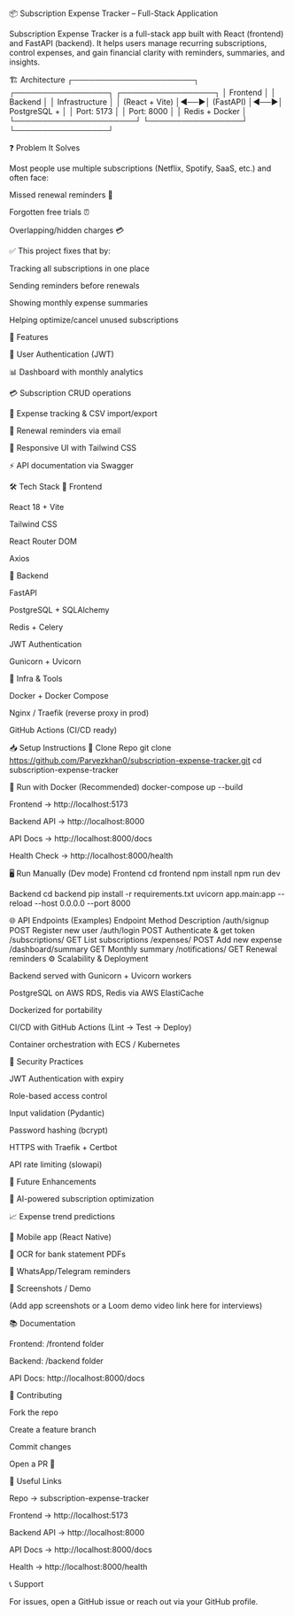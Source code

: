 📦 Subscription Expense Tracker – Full-Stack Application

Subscription Expense Tracker is a full-stack app built with React (frontend) and FastAPI (backend).
It helps users manage recurring subscriptions, control expenses, and gain financial clarity with reminders, summaries, and insights.

🏗️ Architecture
┌──────────────────────┐    ┌─────────────────┐    ┌─────────────────┐
│   Frontend           │    │   Backend       │    │ Infrastructure  │
│   (React + Vite)     │◄──►│   (FastAPI)     │◄──►│ PostgreSQL +    │
│   Port: 5173         │    │   Port: 8000    │    │ Redis + Docker  │
└──────────────────────┘    └─────────────────┘    └─────────────────┘

❓ Problem It Solves

Most people use multiple subscriptions (Netflix, Spotify, SaaS, etc.) and often face:

Missed renewal reminders 💸

Forgotten free trials ⏰

Overlapping/hidden charges 💳

✅ This project fixes that by:

Tracking all subscriptions in one place

Sending reminders before renewals

Showing monthly expense summaries

Helping optimize/cancel unused subscriptions

🧠 Features

🔐 User Authentication (JWT)

📊 Dashboard with monthly analytics

💳 Subscription CRUD operations

🧾 Expense tracking & CSV import/export

📩 Renewal reminders via email

📱 Responsive UI with Tailwind CSS

⚡ API documentation via Swagger

🛠️ Tech Stack
🔹 Frontend

React 18 + Vite

Tailwind CSS

React Router DOM

Axios

🔹 Backend

FastAPI

PostgreSQL + SQLAlchemy

Redis + Celery

JWT Authentication

Gunicorn + Uvicorn

🔹 Infra & Tools

Docker + Docker Compose

Nginx / Traefik (reverse proxy in prod)

GitHub Actions (CI/CD ready)

📥 Setup Instructions
🔧 Clone Repo
git clone https://github.com/Parvezkhan0/subscription-expense-tracker.git
cd subscription-expense-tracker

🚀 Run with Docker (Recommended)
docker-compose up --build


Frontend → http://localhost:5173

Backend API → http://localhost:8000

API Docs → http://localhost:8000/docs

Health Check → http://localhost:8000/health

🖥️ Run Manually (Dev mode)
Frontend
cd frontend
npm install
npm run dev

Backend
cd backend
pip install -r requirements.txt
uvicorn app.main:app --reload --host 0.0.0.0 --port 8000

🌐 API Endpoints (Examples)
Endpoint	Method	Description
/auth/signup	POST	Register new user
/auth/login	POST	Authenticate & get token
/subscriptions/	GET	List subscriptions
/expenses/	POST	Add new expense
/dashboard/summary	GET	Monthly summary
/notifications/	GET	Renewal reminders
⚙️ Scalability & Deployment

Backend served with Gunicorn + Uvicorn workers

PostgreSQL on AWS RDS, Redis via AWS ElastiCache

Dockerized for portability

CI/CD with GitHub Actions (Lint → Test → Deploy)

Container orchestration with ECS / Kubernetes

🔐 Security Practices

JWT Authentication with expiry

Role-based access control

Input validation (Pydantic)

Password hashing (bcrypt)

HTTPS with Traefik + Certbot

API rate limiting (slowapi)

🧩 Future Enhancements

🤖 AI-powered subscription optimization

📈 Expense trend predictions

📱 Mobile app (React Native)

🧾 OCR for bank statement PDFs

💬 WhatsApp/Telegram reminders

📸 Screenshots / Demo

(Add app screenshots or a Loom demo video link here for interviews)

📚 Documentation

Frontend: /frontend folder

Backend: /backend folder

API Docs: http://localhost:8000/docs

🤝 Contributing

Fork the repo

Create a feature branch

Commit changes

Open a PR 🚀

🔗 Useful Links

Repo → subscription-expense-tracker

Frontend → http://localhost:5173

Backend API → http://localhost:8000

API Docs → http://localhost:8000/docs

Health → http://localhost:8000/health

📞 Support

For issues, open a GitHub issue or reach out via your GitHub profile.